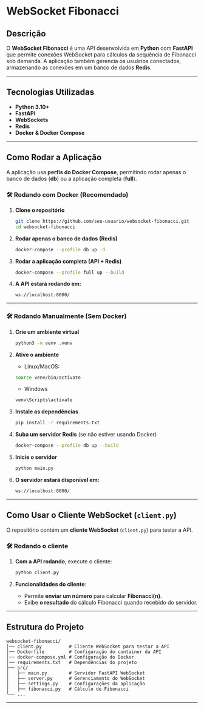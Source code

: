 ﻿# WebSocket Fibonacci

## Descrição

O **WebSocket Fibonacci** é uma API desenvolvida em **Python** com **FastAPI** que permite conexões WebSocket para cálculos da sequência de Fibonacci sob demanda.
A aplicação também gerencia os usuários conectados, armazenando as conexões em um banco de dados **Redis**.

---

## Tecnologias Utilizadas

- **Python 3.10+**
- **FastAPI**
- **WebSockets**
- **Redis**
- **Docker & Docker Compose**

---

## Como Rodar a Aplicação

A aplicação usa **perfis do Docker Compose**, permitindo rodar apenas o banco de dados (**db**) ou a aplicação completa (**full**).

### 🛠️ Rodando com Docker (Recomendado)

1. **Clone o repositório**

   ```sh
   git clone https://github.com/seu-usuario/websocket-fibonacci.git
   cd websocket-fibonacci
   ```

2. **Rodar apenas o banco de dados (Redis)**

   ```sh
   docker-compose --profile db up -d
   ```

3. **Rodar a aplicação completa (API + Redis)**

   ```sh
   docker-compose --profile full up --build
   ```

4. **A API estará rodando em:**
   ```
   ws://localhost:8000/
   ```

---

### 🛠️ Rodando Manualmente (Sem Docker)

1. **Crie um ambiente virtual**

   ```sh
   python3 -m venv .venv
   ```

2. **Ative o ambiente**

   - Linux/MacOS:

   ```sh
   source venv/bin/activate
   ```

   - Windows

   ```sh
   venv\Scripts\activate
   ```

3. **Instale as dependências**

   ```sh
   pip install -r requirements.txt
   ```

4. **Suba um servidor Redis** (se não estiver usando Docker)

   ```sh
   docker-compose --profile db up --build
   ```

5. **Inicie o servidor**

   ```sh
   python main.py
   ```

6. **O servidor estará disponível em:**
   ```
   ws://localhost:8000/
   ```

---

## Como Usar o Cliente WebSocket (`client.py`)

O repositório contém um **cliente WebSocket** (`client.py`) para testar a API.

### 🛠️ Rodando o cliente

1. **Com a API rodando**, execute o cliente:

   ```sh
   python client.py
   ```

2. **Funcionalidades do cliente**:
   - Permite **enviar um número** para calcular **Fibonacci(n)**.
   - Exibe **o resultado** do cálculo Fibonacci quando recebido do servidor.

---

## Estrutura do Projeto

```
websocket-fibonacci/
│── client.py          # Cliente WebSocket para testar a API
│── Dockerfile         # Configuração do container da API
│── docker-compose.yml # Configuração do Docker
│── requirements.txt   # Dependências do projeto
├── src/
│   ├── main.py        # Servidor FastAPI WebSocket
│   ├── server.py      # Gerenciamento do WebSocket
│   ├── settings.py    # Configurações da aplicação
│   ├── fibonacci.py   # Cálculo de Fibonacci
└── ...
```

---
